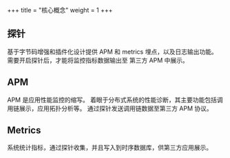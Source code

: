 +++
title = "核心概念"
weight = 1
+++

## 探针

基于字节码增强和插件化设计提供 APM 和 metrics 埋点，以及日志输出功能。
需要开启探针后，才能将监控指标数据输出至 第三方 APM 中展示。

## APM

APM 是应用性能监控的缩写。
着眼于分布式系统的性能诊断，其主要功能包括调用链展示，应用拓扑分析等。
通过探针发送调用链数据至第三方 APM 协议。

## Metrics

系统统计指标，通过探针收集，并且写入到时序数据库，供第三方应用展示。
